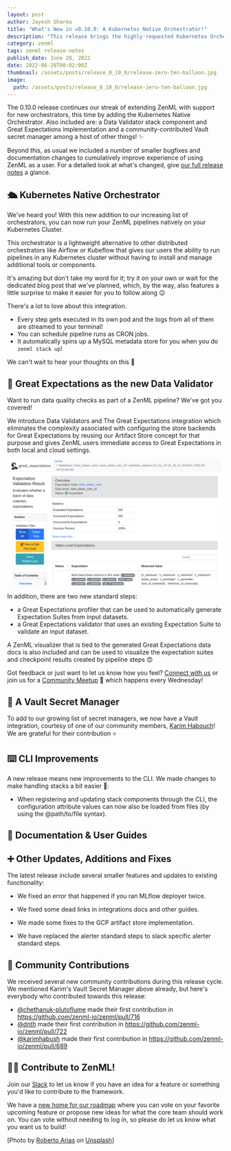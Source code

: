 ```yaml
---
layout: post
author: Jayesh Sharma
title: "What's New in v0.10.0: A Kubernetes Native Orchestrator!"
description: "This release brings the highly-requested Kubernetes Orchestrator and a Vault secret manager to ZenML! We have also added Data Validators as a new stack component and an implementation for Great Expectations to kick things off."
category: zenml
tags: zenml release-notes
publish_date: June 28, 2022
date: 2022-06-28T00:02:00Z
thumbnail: /assets/posts/release_0_10_0/release-zero-ten-balloon.jpg
image:
  path: /assets/posts/release_0_10_0/release-zero-ten-balloon.jpg
---
```


The 0.10.0 release continues our streak of extending ZenML with support for new orchestrators, this time by adding the Kubernetes Native Orchestrator. Also included are: a Data Validator stack component and Great Expectations implementation and a community-contributed Vault secret manager among a host of other things! ✨

Beyond this, as usual we included a number of smaller bugfixes and documentation changes to cumulatively improve experience of using ZenML as a user. 
For a detailed look at what's changed, give [our full release notes](https://github.com/zenml-io/zenml/releases/tag/0.10.0) a glance.

## 🛳️ Kubernetes Native Orchestrator

We've heard you! With this new addition to our increasing list of orchestrators, you can now run your ZenML pipelines natively on your Kubernetes Cluster. 

This orchestrator is a lightweight alternative to other distributed orchestrators like Airflow or Kubeflow that gives our users the ability to run pipelines in any Kubernetes cluster without having to install and manage additional tools or components.

It's amazing but don't take my word for it; try it on your own or wait for the dedicated blog post that we've planned, 
which, by the way, also features a little surprise to make it easier for you to follow along 😉

There's a lot to love about this integration.
* Every step gets executed in its own pod and the logs from all of them are streamed to your terminal!
* You can schedule pipeline runs as CRON jobs.
* It automatically spins up a MySQL metadata store for you when you do `zenml stack up`!

We can't wait to hear your thoughts on this 🙂

## 🎉 Great Expectations as the new Data Validator

Want to run data quality checks as part of a ZenML pipeline? We've got you covered!

We introduce Data Validators and The Great Expectations integration which eliminates the complexity associated with configuring the store backends for Great Expectations by reusing our Artifact Store concept for that purpose and gives ZenML users immediate access to Great Expectations in both local and cloud settings.

![Great Expectation Validation Result](../assets/posts/release_0_10_0/great_expectations_validation_result.png)

In addition, there are two new standard steps:

* a Great Expectations profiler that can be used to automatically generate Expectation Suites from input datasets.
* a Great Expectations validator that uses an existing Expectation Suite to validate an input dataset.

A ZenML visualizer that is tied to the generated Great Expectations data docs is also included and can be used to visualize the expectation suites and 
checkpoint results created by pipeline steps 😍

Got feedback or just want to let us know how you feel? [Connect with us](https://zenml.io/slack-invite/) or join us for a [Community Meetup](https://www.eventbrite.de/e/zenml-meet-the-community-tickets-354426688767?utm-campaign=social&utm-content=attendeeshare&utm-medium=discovery&utm-term=listing&utm-source=cp&aff=escb) 👋 which happens every Wednesday!

## 🔐 A Vault Secret Manager

To add to our growing list of secret managers, we now have a Vault integration, courtesy of one of our community members, [Karim Habouch](https://github.com/karimhabush)! We are grateful for their contribution ⭐

## ⌨️ CLI Improvements

A new release means new improvements to the CLI. We made changes to make handling stacks a bit easier 🥰:

- When registering and updating stack components through the CLI, the configuration attribute values can now also be loaded from files (by using the @path/to/file syntax).

## 📖 Documentation & User Guides



## ➕ Other Updates, Additions and Fixes

The latest release include several smaller features and updates to existing functionality:

* We fixed an error that happened if you ran MLflow deployer twice.

* We fixed some dead links in integrations docs and other guides.

* We made some fixes to the GCP artifact store implementation.

* We have replaced the alerter standard steps to slack specific alerter standard steps.


## 🙌 Community Contributions

We received several new community contributions during this release cycle. We mentioned Karim's Vault Secret Manager above already, but here's everybody who contributed towards this release:

* [@chethanuk-plutoflume](https://github.com/chethanuk-plutoflume) made their first contribution in https://github.com/zenml-io/zenml/pull/716
* [@dnth](https://github.com/dnth) made their first contribution in https://github.com/zenml-io/zenml/pull/722
* [@karimhabush](https://github.com/karimhabush) made their first contribution in https://github.com/zenml-io/zenml/pull/689

## 👩‍💻 Contribute to ZenML!

Join our [Slack](https://zenml.io/slack-invite/) to let us know if you have an
idea for a feature or something you'd like to contribute to the framework.

We have a [new home for our
roadmap](https://zenml.io/roadmap) where you can vote on your favorite upcoming
feature or propose new ideas for what the core team should work on. You can vote
without needing to log in, so please do let us know what you want us to build!

[Photo by <a href="https://unsplash.com/@ayoo_twitch">Roberto Arias</a> on <a href="https://unsplash.com/photos/5V_pMmsv7wk">Unsplash</a>]
  